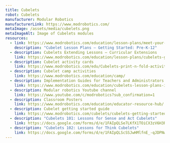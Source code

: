 ```yaml
---
title: Cubelets
robot: Cubelets
manufacturer: Modular Robotics
manufacturerLink: https://www.modrobotics.com/
metaImage: /assets/media/cubelets.png
metaImageAlt: Image of Cubelets modules
resources:
  - link: https://www.modrobotics.com/education/lesson-plans/meet-your-cubelets-units/
    description: "Cubelet Lesson Plans – Getting Started: Pre-K-12"
  - description: Cubelets Extending Lessons – Curricular Extensions
    link: https://www.modrobotics.com/education/lesson-plans/cubelets-grab-bag/
  - description: Cubelet activity cards
    link: https://www.modrobotics.com/edu/Cubelets-print-n-fold-activity-cards.pdf
  - description: Cubelet camp activities
    link: https://www.modrobotics.com/education/camp/
  - description: Implementation Guides for Teachers and Administrators
    link: https://www.modrobotics.com/education/cubelets-lesson-plans-implementation-guide/
  - description: Modular robotics Youtube channel
    link: https://www.youtube.com/c/modrobotics?sub_confirmation=1
  - description: Classroom Posters
    link: https://www.modrobotics.com/education/educator-resource-hub/
  - description: Cubelet getting started guide
    link: https://www.modrobotics.com/cubelets/cubelets-getting-started/
  - description: "Cubelets 101: Lessons for Sense and Act Cubelets"
    link: https://docs.google.com/forms/d/e/1FAIpQLSe7LKfX1TOiCX3zV6H3RXj__2XrAkB7bF7QVliPNCdvxSzfHw/viewform
  - description: "Cubelets 102: Lessons for Think Cubelets"
    link: https://docs.google.com/forms/d/e/1FAIpQLScSSJwHMlfnE_-qJDPNwKoQpkI-8qOzRK1cFyg2Wu8ryyJvYQ/viewform
---
```

